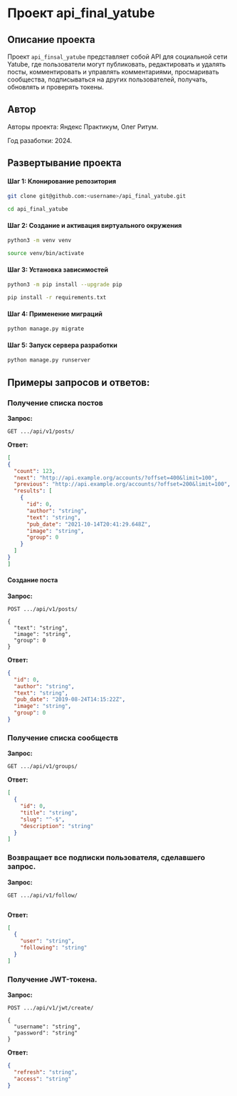 # Проект api_final_yatube

## Описание проекта

Проект `api_finsal_yatube` представляет собой API для социальной сети Yatube, где пользователи могут публиковать, редактировать и удалять посты, комментировать и управлять комментариями, просмаривать сообщества, подписываться на других пользователей, получать, обновлять и проверять токены.

## Автор

Авторы проекта: Яндекс Практикум, Олег Ритум. 

Год разаботки: 2024.

## Развертывание проекта

#### Шаг 1: Клонирование репозитория

```bash
git clone git@github.com:<username>/api_final_yatube.git
```

```bash
cd api_final_yatube
```

#### Шаг 2: Создание и активация виртуального окружения

```bash
python3 -m venv venv
```

```bash
source venv/bin/activate
```

#### Шаг 3: Установка зависимостей

```bash
python3 -m pip install --upgrade pip
```

```bash
pip install -r requirements.txt
```

#### Шаг 4: Применение миграций

```bash
python manage.py migrate
```

#### Шаг 5: Запуск сервера разработки

```bash
python manage.py runserver
```

## Примеры запросов и ответов:

### Получение списка постов

**Запрос:**

```http
GET .../api/v1/posts/
```

**Ответ:**

```json
[
{
  "count": 123,
  "next": "http://api.example.org/accounts/?offset=400&limit=100",
  "previous": "http://api.example.org/accounts/?offset=200&limit=100",
  "results": [
    {
      "id": 0,
      "author": "string",
      "text": "string",
      "pub_date": "2021-10-14T20:41:29.648Z",
      "image": "string",
      "group": 0
    }
  ]
}
]
```

#### Создание поста

**Запрос:**

```http
POST .../api/v1/posts/

{
  "text": "string",
  "image": "string",
  "group": 0
}

```

**Ответ:**

```json
{
  "id": 0,
  "author": "string",
  "text": "string",
  "pub_date": "2019-08-24T14:15:22Z",
  "image": "string",
  "group": 0
}
```

### Получение списка сообществ

**Запрос:**

```http
GET .../api/v1/groups/
```

**Ответ:**

```json
[
  {
    "id": 0,
    "title": "string",
    "slug": "^-$",
    "description": "string"
  }
]
```

### Возвращает все подписки пользователя, сделавшего запрос.

**Запрос:**

```http
GET .../api/v1/follow/


```

**Ответ:**

```json
[
  {
    "user": "string",
    "following": "string"
  }
]
```


### Получение JWT-токена.

**Запрос:**

```http
POST .../api/v1/jwt/create/

{
  "username": "string",
  "password": "string"
}
```

**Ответ:**

```json
{
  "refresh": "string",
  "access": "string"
}
```
